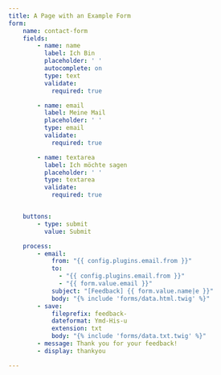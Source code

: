 ```yaml
---
title: A Page with an Example Form
form:
    name: contact-form
    fields:
        - name: name
          label: Ich Bin
          placeholder: ' '
          autocomplete: on
          type: text
          validate:
            required: true

        - name: email
          label: Meine Mail
          placeholder: ' '
          type: email
          validate:
            required: true

        - name: textarea
          label: Ich möchte sagen
          placeholder: ' '
          type: textarea
          validate:
            required: true


    buttons:
        - type: submit
          value: Submit

    process:
        - email:
            from: "{{ config.plugins.email.from }}"
            to:
              - "{{ config.plugins.email.from }}"
              - "{{ form.value.email }}"
            subject: "[Feedback] {{ form.value.name|e }}"
            body: "{% include 'forms/data.html.twig' %}"
        - save:
            fileprefix: feedback-
            dateformat: Ymd-His-u
            extension: txt
            body: "{% include 'forms/data.txt.twig' %}"
        - message: Thank you for your feedback!
        - display: thankyou

---
```



